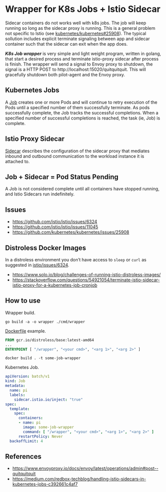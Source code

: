# Wrapper for K8s Jobs + Istio Sidecar

Sidecar containers do not works well with k8s jobs. The job will keep running so long as the sidecar proxy is running. This is a general problem not specific to Istio (see [kubernetes/kubernetes#25908](https://github.com/kubernetes/kubernetes/issues/25908)). The typical sollution includes explicit terminate signaling between app and sidecar container such that the sidecar can exit when the app does.

***K8s Job wrapper*** is very simple and light weight program, written in golang, that start a desired process and terminate istio-proxy sidecar after process is finish. The wrapper will send a signal to Envoy proxy to shutdown, the signal is a HTTP POST to http://localhost:15020/quitquitquit. This will gracefully shutdown both pilot-agent and the Envoy proxy.

## Kubernetes Jobs

A [Job](https://kubernetes.io/docs/concepts/workloads/controllers/job/) creates one or more Pods and will continue to retry execution of the Pods until a specified number of them successfully terminate. As pods successfully complete, the Job tracks the successful completions. When a specified number of successful completions is reached, the task (ie, Job) is complete. 

## Istio Proxy Sidecar

[Sidecar](https://istio.io/latest/docs/reference/config/networking/sidecar/) describes the configuration of the sidecar proxy that mediates inbound and outbound communication to the workload instance it is attached to.

## Job + Sidecar = Pod Status Pending

A Job is not considered complete until all containers have stopped running, and Istio Sidecars run indefinitely.

## Issues

* https://github.com/istio/istio/issues/6324
* https://github.com/istio/istio/issues/11045
* https://github.com/kubernetes/kubernetes/issues/25908

## Distroless Docker Images

In a distroless environment you don’t have access to ```sleep``` or ```curl``` as suggested in [istio/issues/6324](https://github.com/istio/istio/issues/6324).

* https://www.solo.io/blog/challenges-of-running-istio-distroless-images/
* https://stackoverflow.com/questions/54921054/terminate-istio-sidecar-istio-proxy-for-a-kubernetes-job-cronjob

## How to use

Wrapper build.
```
go build -a -o wrapper ./cmd/wrapper
```

[Dockerfile](./Dockerfile) example.

```dockerfile
FROM gcr.io/distroless/base:latest-amd64
...
ENTRYPOINT [ "/wrapper", "<your cmd>", "<arg 1>", "<arg 2>" ]
```

```shell
docker build . -t some-job-wrapper
```

Kubernetes Job.

```yaml
apiVersion: batch/v1
kind: Job
metadata:
  name: pi
  labels:
    sidecar.istio.io/inject: "true"
spec:
  template:
    spec:
      containers:
      - name: pi
        image: some-job-wrapper
        command: [ "/wrapper", "<your cmd>", "<arg 1>", "<arg 2>" ]
      restartPolicy: Never
  backoffLimit: 4
```

## References

* https://www.envoyproxy.io/docs/envoy/latest/operations/admin#post--quitquitquit
* https://medium.com/redbox-techblog/handling-istio-sidecars-in-kubernetes-jobs-c392661c4af7
